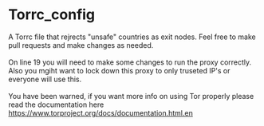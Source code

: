# Torrc_config

A Torrc file that rejrects "unsafe" countries as exit nodes. Feel free to make pull requests and make changes as needed.
<BR>
<BR>
On line 19 you will need to make some changes to run the proxy correctly. Also you mgiht want to lock down this proxy to only truseted IP's or everyone will use this. 
<BR>
<BR>
You have been warned, if you want more info on using Tor properly please read the documentation here https://www.torproject.org/docs/documentation.html.en

